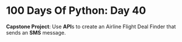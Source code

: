 # 100 Days Of Python: Day 40

**Capstone Project**: Use **API**s to create an Airline Flight Deal Finder that sends an **SMS** message.
